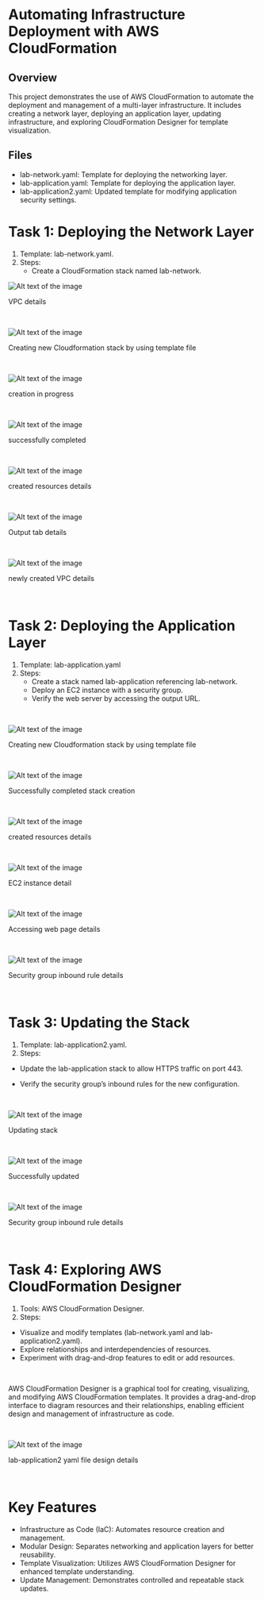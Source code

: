 # Automating Infrastructure Deployment with AWS CloudFormation

## Overview

This project demonstrates the use of AWS CloudFormation to automate the deployment and management of a multi-layer infrastructure. It includes creating a network layer, deploying an application layer, updating infrastructure, and exploring CloudFormation Designer for template visualization.

## Files

- lab-network.yaml: Template for deploying the networking layer.
- lab-application.yaml: Template for deploying the application layer.
- lab-application2.yaml: Updated template for modifying application security settings.

# Task 1: Deploying the Network Layer

1. Template: lab-network.yaml.
2. Steps:
   - Create a CloudFormation stack named lab-network.

  ![Alt text of the image](https://github.com/BasilTAlias/AWS-CloudFormation/blob/main/Images/1.png)

  VPC details
  
$~$

  ![Alt text of the image](https://github.com/BasilTAlias/AWS-CloudFormation/blob/main/Images/2.png)

  Creating new Cloudformation stack by using template file
  
$~$

  ![Alt text of the image](https://github.com/BasilTAlias/AWS-CloudFormation/blob/main/Images/3.png)

  creation in progress

$~$

  ![Alt text of the image](https://github.com/BasilTAlias/AWS-CloudFormation/blob/main/Images/4.png)

  successfully completed

$~$

  ![Alt text of the image](https://github.com/BasilTAlias/AWS-CloudFormation/blob/main/Images/5.png)

  created resources details

$~$

  ![Alt text of the image](https://github.com/BasilTAlias/AWS-CloudFormation/blob/main/Images/6.png)

  Output tab details

$~$

  ![Alt text of the image](https://github.com/BasilTAlias/AWS-CloudFormation/blob/main/Images/7.png)

  newly created VPC details

$~$

# Task 2: Deploying the Application Layer

1. Template: lab-application.yaml
2. Steps:
   - Create a stack named lab-application referencing lab-network.
   - Deploy an EC2 instance with a security group.
   - Verify the web server by accessing the output URL.

$~$

![Alt text of the image](https://github.com/BasilTAlias/AWS-CloudFormation/blob/main/Images/8.png)

Creating new Cloudformation stack by using template file

$~$

![Alt text of the image](https://github.com/BasilTAlias/AWS-CloudFormation/blob/main/Images/9.png)

Successfully completed stack creation

$~$

![Alt text of the image](https://github.com/BasilTAlias/AWS-CloudFormation/blob/main/Images/10.png)

created resources details

$~$

![Alt text of the image](https://github.com/BasilTAlias/AWS-CloudFormation/blob/main/Images/10-a.png)

EC2 instance detail

$~$

![Alt text of the image](https://github.com/BasilTAlias/AWS-CloudFormation/blob/main/Images/11.png)

Accessing web page details

$~$

![Alt text of the image](https://github.com/BasilTAlias/AWS-CloudFormation/blob/main/Images/12.png)

Security group inbound rule details

$~$

# Task 3: Updating the Stack

1. Template: lab-application2.yaml.
2. Steps:
- Update the lab-application stack to allow HTTPS traffic on port 443.
- Verify the security group’s inbound rules for the new configuration.

  $~$

![Alt text of the image](https://github.com/BasilTAlias/AWS-CloudFormation/blob/main/Images/13.png)

Updating stack

$~$

![Alt text of the image](https://github.com/BasilTAlias/AWS-CloudFormation/blob/main/Images/14.png)

Successfully updated 

$~$

![Alt text of the image](https://github.com/BasilTAlias/AWS-CloudFormation/blob/main/Images/15.png)

Security group inbound rule details

$~$

# Task 4: Exploring AWS CloudFormation Designer

1. Tools: AWS CloudFormation Designer.
2. Steps:
- Visualize and modify templates (lab-network.yaml and lab-application2.yaml).
- Explore relationships and interdependencies of resources.
- Experiment with drag-and-drop features to edit or add resources.

$~$

AWS CloudFormation Designer is a graphical tool for creating, visualizing, and modifying AWS CloudFormation templates. It provides a drag-and-drop interface to diagram resources and their relationships, enabling efficient design and management of infrastructure as code.

$~$

![Alt text of the image](https://github.com/BasilTAlias/AWS-CloudFormation/blob/main/Images/16.png)

lab-application2 yaml file design details

$~$

# Key Features
- Infrastructure as Code (IaC): Automates resource creation and management.
- Modular Design: Separates networking and application layers for better reusability.
- Template Visualization: Utilizes AWS CloudFormation Designer for enhanced template understanding.
- Update Management: Demonstrates controlled and repeatable stack updates.

  
